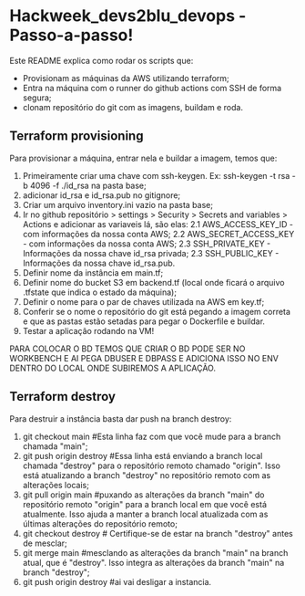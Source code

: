 # Hackweek_devs2blu_devops - Passo-a-passo!
Este README explica como rodar os scripts que:
 - Provisionam as máquinas da AWS utilizando terraform;
 - Entra na máquina com o runner do github actions com SSH de forma segura;
 - clonam repositório do git com as imagens, buildam e roda.  

## Terraform provisioning

Para provisionar a máquina, entrar nela e buildar a imagem, temos que: 

1. Primeiramente criar uma chave com ssh-keygen. Ex: ssh-keygen -t rsa -b 4096 -f ./id_rsa na pasta base;
2. adicionar id_rsa e id_rsa.pub no gitignore;
3. Criar um arquivo inventory.ini vazio na pasta base;
4. Ir no github repositório > settings > Security > Secrets and variables > Actions e adicionar as variaveis lá, são elas:
	2.1 AWS_ACCESS_KEY_ID - com informações da nossa conta AWS;
	2.2 AWS_SECRET_ACCESS_KEY - com informações da nossa conta AWS;
	2.3 SSH_PRIVATE_KEY - Informações da nossa chave id_rsa privada;
	2.3 SSH_PUBLIC_KEY - Informações da nossa chave id_rsa.pub.
5.	Definir nome da instância em main.tf; 
6.	Definir nome do bucket S3 em backend.tf (local onde ficará o arquivo .tfstate que indica o estado da máquina);
7.	Definir o nome para o par de chaves utilizada na AWS em key.tf;
8.	Conferir se o nome o repositório do git está pegando a imagem correta e que as pastas estão setadas para pegar o Dockerfile e buildar.
9.	Testar a aplicação rodando na VM!

PARA COLOCAR O BD TEMOS QUE CRIAR O BD PODE SER NO WORKBENCH E AI PEGA DBUSER E DBPASS E ADICIONA ISSO NO ENV DENTRO DO LOCAL ONDE SUBIREMOS A APLICAÇÃO.

## Terraform destroy

Para destruir a instância basta dar push na branch destroy: 

1. git checkout main #Esta linha faz com que você mude para a branch chamada "main";  
2. git push origin destroy #Essa linha está enviando a branch local chamada "destroy" para o repositório remoto chamado "origin". Isso está atualizando a branch "destroy" no repositório remoto com as alterações locais;
3. git pull origin main #puxando as alterações da branch "main" do repositório remoto "origin" para a branch local em que você está atualmente. Isso ajuda a manter a branch local atualizada com as últimas alterações do repositório remoto;
4. git checkout destroy # Certifique-se de estar na branch "destroy" antes de mesclar;
5. git merge main #mesclando as alterações da branch "main" na branch atual, que é "destroy". Isso integra as alterações da branch "main" na branch "destroy";
6. git push origin destroy #ai vai desligar a instancia.